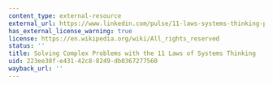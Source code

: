 ```yaml
---
content_type: external-resource
external_url: https://www.linkedin.com/pulse/11-laws-systems-thinking-powerful-problem-solving-kit-luis-e-romero
has_external_license_warning: true
license: https://en.wikipedia.org/wiki/All_rights_reserved
status: ''
title: Solving Complex Problems with the 11 Laws of Systems Thinking
uid: 223ee38f-e431-42c8-8249-db0367277560
wayback_url: ''
---
```

